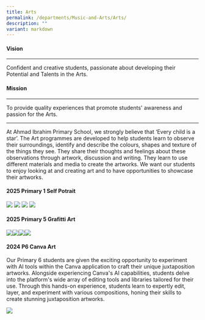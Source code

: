 ```yaml
---
title: Arts
permalink: /departments/Music-and-Arts/Arts/
description: ""
variant: markdown
---
```

#### Vision
----
Confident and creative students, passionate about developing their Potential and Talents in the Arts.

#### Mission
----

To provide quality experiences that promote students' awareness and passion for the Arts.

---
At Ahmad Ibrahim Primary School, we strongly believe that ‘Every child is a star’. The Art programmes are developed to help students learn to observe their surroundings, identify and describe the colours, shapes and texture of the things they see. They share their thoughts and feelings about these observations through artwork, discussion and writing. They learn to use different materials and media to create the artworks. We want our students to enjoy looking at and creating art and to have opportunities to showcase their artworks.


#### 2025 Primary 1 Self Potrait

![](/images/PRIMARY_1_SELF_PORTRAIT_1.jpg)
![](/images/PRIMARY_1_SELF_PORTRAIT_2.jpg)
![](/images/PRIMARY_1_SELF_PORTRAIT_3.jpg)
![](/images/PRIMARY_1_SELF_PORTRAIT_4.jpg)

#### 2025 Primary 5 Grafitti Art

![](/images/PRIMARY_5_GRAFFITTI_1.jpg)![](/images/PRIMARY_5_GRAFFITTI_2.jpg)![](/images/PRIMARY_5_GRAFFITTI_3.jpg)![](/images/PRIMARY_5_GRAFFITTI_4.jpg)




#### 2024 P6 Canva Art 
Our Primary 6 students are given the exciting opportunity to experiment with AI tools within the Canva application to craft their unique juxtaposition artworks. Alongside experiencing Canva's AI capabilities, students delve into the platform's wide array of editing tools and libraries tailored for their use. Through this hands-on experience, students learn to expertly edit, layer, and experiment with various compositions, honing their skills to create stunning juxtaposition artworks.

![](/images/Art_dept_.jpg)